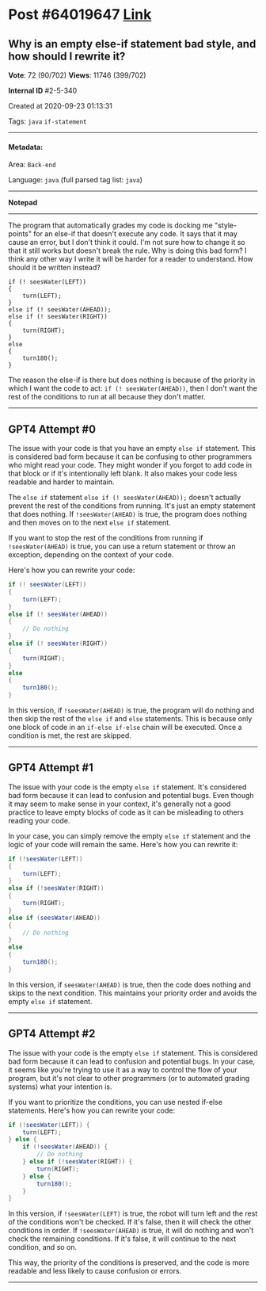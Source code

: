 
# Post \#64019647 [Link](https://stackoverflow.com/questions/64019647/)

## Why is an empty else-if statement bad style, and how should I rewrite it?

**Vote**: 72 (90/702) **Views**: 11746 (399/702) 

**Internal ID** \#2-5-340

Created at 2020-09-23 01:13:31

Tags: `java` `if-statement`

----------

#### Metadata:

Area: `Back-end`

Language: `java` (full parsed tag list: `java`)

----------

**Notepad**


----------

The program that automatically grades my code is docking me "style-points" for an else-if that doesn't execute any code. It says that it may cause an error, but I don't think it could.
I'm not sure how to change it so that it still works but doesn't break the rule. Why is doing this bad form? I think any other way I write it will be harder for a reader to understand. How should it be written instead?
```
if (! seesWater(LEFT))
{
    turn(LEFT);
}
else if (! seesWater(AHEAD));
else if (! seesWater(RIGHT))
{
    turn(RIGHT);
}
else
{
    turn180();
}
```

The reason the else-if is there but does nothing is because of the priority in which I want the code to act:
`if (! seesWater(AHEAD))`, then I don't want the rest of the conditions to run at all because they don't matter.


----------
        
## GPT4 Attempt \#0

The issue with your code is that you have an empty `else if` statement. This is considered bad form because it can be confusing to other programmers who might read your code. They might wonder if you forgot to add code in that block or if it's intentionally left blank. It also makes your code less readable and harder to maintain.

The `else if` statement `else if (! seesWater(AHEAD));` doesn't actually prevent the rest of the conditions from running. It's just an empty statement that does nothing. If `!seesWater(AHEAD)` is true, the program does nothing and then moves on to the next `else if` statement.

If you want to stop the rest of the conditions from running if `!seesWater(AHEAD)` is true, you can use a return statement or throw an exception, depending on the context of your code.

Here's how you can rewrite your code:

```java
if (! seesWater(LEFT))
{
    turn(LEFT);
}
else if (! seesWater(AHEAD))
{
    // Do nothing
}
else if (! seesWater(RIGHT))
{
    turn(RIGHT);
}
else
{
    turn180();
}
```

In this version, if `!seesWater(AHEAD)` is true, the program will do nothing and then skip the rest of the `else if` and `else` statements. This is because only one block of code in an `if-else if-else` chain will be executed. Once a condition is met, the rest are skipped.

--------

## GPT4 Attempt \#1

The issue with your code is the empty `else if` statement. It's considered bad form because it can lead to confusion and potential bugs. Even though it may seem to make sense in your context, it's generally not a good practice to leave empty blocks of code as it can be misleading to others reading your code.

In your case, you can simply remove the empty `else if` statement and the logic of your code will remain the same. Here's how you can rewrite it:

```csharp
if (!seesWater(LEFT))
{
    turn(LEFT);
}
else if (!seesWater(RIGHT))
{
    turn(RIGHT);
}
else if (seesWater(AHEAD))
{
    // Do nothing
}
else
{
    turn180();
}
```

In this version, if `seesWater(AHEAD)` is true, then the code does nothing and skips to the next condition. This maintains your priority order and avoids the empty `else if` statement.

--------

## GPT4 Attempt \#2

The issue with your code is the empty `else if` statement. This is considered bad form because it can lead to confusion and potential bugs. In your case, it seems like you're trying to use it as a way to control the flow of your program, but it's not clear to other programmers (or to automated grading systems) what your intention is.

If you want to prioritize the conditions, you can use nested if-else statements. Here's how you can rewrite your code:

```java
if (!seesWater(LEFT)) {
    turn(LEFT);
} else {
    if (!seesWater(AHEAD)) {
        // Do nothing
    } else if (!seesWater(RIGHT)) {
        turn(RIGHT);
    } else {
        turn180();
    }
}
```

In this version, if `!seesWater(LEFT)` is true, the robot will turn left and the rest of the conditions won't be checked. If it's false, then it will check the other conditions in order. If `!seesWater(AHEAD)` is true, it will do nothing and won't check the remaining conditions. If it's false, it will continue to the next condition, and so on.

This way, the priority of the conditions is preserved, and the code is more readable and less likely to cause confusion or errors.

--------
